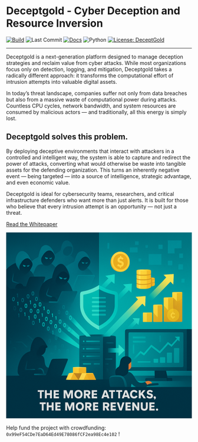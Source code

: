 # Deceptgold - Cyber Deception and Resource Inversion 


[![Build](https://github.com/new-resolve/deceptgold/actions/workflows/build.yml/badge.svg)](https://github.com/new-resolve/deceptgold/actions/workflows/build.yml)
![Last Commit](https://img.shields.io/github/last-commit/new-resolve/deceptgold)
[![Docs](https://img.shields.io/badge/docs-available-success)](https://github.com/New-Resolve/deceptgold/tree/master/deceptgold/docs)
![Python](https://img.shields.io/badge/python-3.12-blue?logo=python)
[![License: DeceptGold](https://img.shields.io/badge/License-DeceptGold-blue)](deceptgold/src/deceptgold/LICENSE)

---

Deceptgold is a next-generation platform designed to manage deception strategies and reclaim value from cyber attacks. While most organizations focus only on detection, logging, and mitigation, Deceptgold takes a radically different approach: it transforms the computational effort of intrusion attempts into valuable digital assets.

In today’s threat landscape, companies suffer not only from data breaches but also from a massive waste of computational power during attacks. Countless CPU cycles, network bandwidth, and system resources are consumed by malicious actors — and traditionally, all this energy is simply lost.

## Deceptgold solves this problem.

By deploying deceptive environments that interact with attackers in a controlled and intelligent way, the system is able to capture and redirect the power of attacks, converting what would otherwise be waste into tangible assets for the defending organization. This turns an inherently negative event — being targeted — into a source of intelligence, strategic advantage, and even economic value.

Deceptgold is ideal for cybersecurity teams, researchers, and critical infrastructure defenders who want more than just alerts. It is built for those who believe that every intrusion attempt is an opportunity — not just a threat.

[Read the Whitepaper](documentation/whitepaper.md)

![attacks_revenue.png](documentation/assets/attacks_revenue.png)
    

Help fund the project with crowdfunding: `0x99eF54CDe7EaD64Ed49E78086fCF2ea98Ec4e102` !